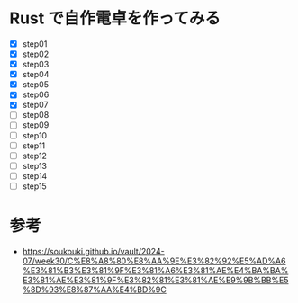 # Rust で自作電卓を作ってみる
- [x] step01
- [x] step02
- [x] step03
- [x] step04
- [x] step05
- [x] step06
- [x] step07
- [ ] step08
- [ ] step09
- [ ] step10
- [ ] step11
- [ ] step12
- [ ] step13
- [ ] step14
- [ ] step15

# 参考
- https://soukouki.github.io/vault/2024-07/week30/C%E8%A8%80%E8%AA%9E%E3%82%92%E5%AD%A6%E3%81%B3%E3%81%9F%E3%81%A6%E3%81%AE%E4%BA%BA%E3%81%AE%E3%81%9F%E3%82%81%E3%81%AE%E9%9B%BB%E5%8D%93%E8%87%AA%E4%BD%9C